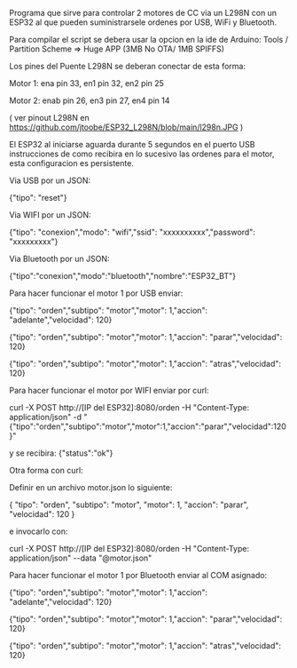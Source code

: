 Programa que sirve para controlar 2 motores de CC via un L298N con un ESP32 al que pueden suministrarsele ordenes por USB, WiFi y Bluetooth.

Para compilar el script se debera usar la opcion en la ide de Arduino: Tools / Partition Scheme => Huge APP (3MB No OTA/ 1MB SPIFFS)

Los pines del Puente L298N se deberan conectar de esta forma:

Motor 1: ena pin 33, en1 pin 32, en2 pin 25

Motor 2: enab pin 26, en3 pin 27, en4 pin 14

( ver pinout L298N en https://github.com/jtoobe/ESP32_L298N/blob/main/l298n.JPG )

El ESP32 al iniciarse aguarda durante 5 segundos en el puerto USB instrucciones de como recibira en lo sucesivo las ordenes para el motor, esta configuracion es persistente.


Via USB por un JSON:

{"tipo": "reset"}

Via WIFI por un JSON:

{"tipo": "conexion","modo": "wifi","ssid": "xxxxxxxxxx","password": "xxxxxxxxx"}

Via Bluetooth por un JSON:

{"tipo":"conexion","modo":"bluetooth","nombre":"ESP32_BT"}


Para hacer funcionar el motor 1 por USB enviar:

{"tipo": "orden","subtipo": "motor","motor": 1,"accion": "adelante","velocidad": 120}

{"tipo": "orden","subtipo": "motor","motor": 1,"accion": "parar","velocidad": 120}

{"tipo": "orden","subtipo": "motor","motor": 1,"accion": "atras","velocidad": 120}

Para hacer funcionar el motor por WIFI enviar por curl:

curl -X POST http://[IP del ESP32]:8080/orden -H "Content-Type: application/json" -d "{\"tipo\":\"orden\",\"subtipo\":\"motor\",\"motor\":1,\"accion\":\"parar\",\"velocidad\":120}"

y se recibira: {"status":"ok"}

Otra forma con curl:

Definir en un archivo motor.json lo siguiente:

{
  "tipo": "orden",
  "subtipo": "motor",
  "motor": 1,
  "accion": "parar",
  "velocidad": 120
}

e invocarlo con:

curl -X POST http://[IP del ESP32]:8080/orden -H "Content-Type: application/json" --data "@motor.json"

Para hacer funcionar el motor 1 por Bluetooth enviar al COM asignado:

{"tipo": "orden","subtipo": "motor","motor": 1,"accion": "adelante","velocidad": 120}

{"tipo": "orden","subtipo": "motor","motor": 1,"accion": "parar","velocidad": 120}

{"tipo": "orden","subtipo": "motor","motor": 1,"accion": "atras","velocidad": 120}
